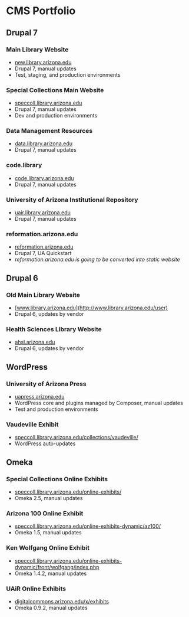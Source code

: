 # CMS Portfolio

## Drupal 7

### Main Library Website

* [new.library.arizona.edu](http://new.library.arizona.edu)
* Drupal 7, manual updates
* Test, staging, and production environments

### Special Collections Main Website

* [speccoll.library.arizona.edu](http://speccoll.library.arizona.edu)
* Drupal 7, manual updates
* Dev and production environments

### Data Management Resources

* [data.library.arizona.edu](http://data.library.arizona.edu)
* Drupal 7, manual updates

### code.library

* [code.library.arizona.edu](http://code.library.arizona.edua)
* Drupal 7, manual updates

### University of Arizona Institutional Repository

* [uair.library.arizona.edu](http://uair.library.arizona.edua)
* Drupal 7, manual updates

### reformation.arizona.edu

* [reformation.arizona.edu](http://reformation.arizona.edu)
* Drupal 7, UA Quickstart
* *reformation.arizona.edu is going to be converted into static website*

## Drupal 6

### Old Main Library Website

* [www.library.arizona.edu](http://www.library.arizona.edu/user)
* Drupal 6, updates by vendor

### Health Sciences Library Website

* [ahsl.arizona.edu](https://ahsl.arizona.edu)
* Drupal 6, updates by vendor

## WordPress

### University of Arizona Press

* [uapress.arizona.edu](https://uapress.arizona.edu)
* WordPress core and plugins managed by Composer, manual updates
* Test and production environments

### Vaudeville Exhibit

* [speccoll.library.arizona.edu/collections/vaudeville/](http://speccoll.library.arizona.edu/collections/vaudeville/)
* WordPress auto-updates

## Omeka

### Special Collections Online Exhibits

* [speccoll.library.arizona.edu/online-exhibits/](http://speccoll.library.arizona.edu/online-exhibits/)
* Omeka 2.5, manual updates

### Arizona 100 Online Exhibit

* [speccoll.library.arizona.edu/online-exhibits-dynamic/az100/](http://speccoll.library.arizona.edu/online-exhibits-dynamic/az100/)
* Omeka 1.5, manual updates

### Ken Wolfgang Online Exhibit

* [speccoll.library.arizona.edu/online-exhibits-dynamic/front/wolfgang/index.php](http://speccoll.library.arizona.edu/online-exhibits-dynamic/front/wolfgang/index.php)
* Omeka 1.4.2, manual updates

### UAiR Online Exhibits

* [digitalcommons.arizona.edu/x/exhibits](http://digitalcommons.arizona.edu/x/exhibits)
* Omeka 0.9.2, manual updates
